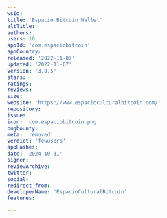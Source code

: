 ```yaml
---
wsId: 
title: 'Espacio Bitcoin Wallet'
altTitle: 
authors: 
users: 10
appId: 'com.espaciobitcoin'
appCountry: 
released: '2022-11-07'
updated: '2022-11-07'
version: '3.8.5'
stars: 
ratings: 
reviews: 
size: 
website: 'https://www.espacioculturalbitcoin.com/'
repository: 
issue: 
icon: 'com.espaciobitcoin.png'
bugbounty: 
meta: 'removed'
verdict: 'fewusers'
appHashes: 
date: '2024-10-31'
signer: 
reviewArchive: 
twitter: 
social: 
redirect_from: 
developerName: 'EspacioCulturalBitcoin'
features: 

---
```


